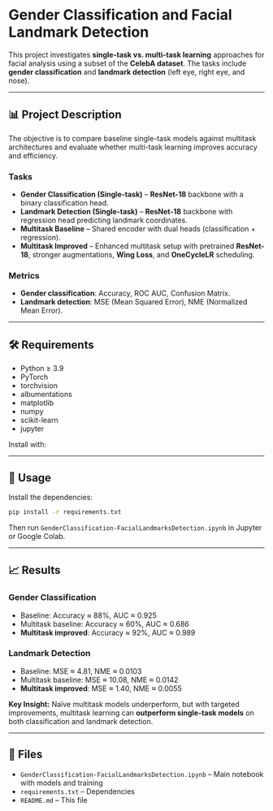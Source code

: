 # Gender Classification and Facial Landmark Detection

This project investigates **single-task vs. multi-task learning** approaches for facial analysis using a subset of the **CelebA dataset**. The tasks include **gender classification** and **landmark detection** (left eye, right eye, and nose).

---

## 📊 Project Description

The objective is to compare baseline single-task models against multitask architectures and evaluate whether multi-task learning improves accuracy and efficiency.

### Tasks

* **Gender Classification (Single-task)** – **ResNet-18** backbone with a binary classification head.
* **Landmark Detection (Single-task)** – **ResNet-18** backbone with regression head predicting landmark coordinates.
* **Multitask Baseline** – Shared encoder with dual heads (classification + regression).
* **Multitask Improved** – Enhanced multitask setup with pretrained **ResNet-18**, stronger augmentations, **Wing Loss**, and **OneCycleLR** scheduling.

### Metrics

* **Gender classification**: Accuracy, ROC AUC, Confusion Matrix.
* **Landmark detection**: MSE (Mean Squared Error), NME (Normalized Mean Error).

---

## 🛠️ Requirements

* Python ≥ 3.9
* PyTorch
* torchvision
* albumentations
* matplotlib
* numpy
* scikit-learn
* jupyter

Install with:

---

## 🚀 Usage

Install the dependencies:

```bash
pip install -r requirements.txt
```

Then run `GenderClassification-FacialLandmarksDetection.ipynb` in Jupyter or Google Colab.

---

## 📈 Results

### Gender Classification

* Baseline: Accuracy ≈ 88%, AUC ≈ 0.925
* Multitask baseline: Accuracy ≈ 60%, AUC ≈ 0.686
* **Multitask improved**: Accuracy ≈ 92%, AUC ≈ 0.989

### Landmark Detection

* Baseline: MSE ≈ 4.81, NME ≈ 0.0103
* Multitask baseline: MSE ≈ 10.08, NME ≈ 0.0142
* **Multitask improved**: MSE ≈ 1.40, NME ≈ 0.0055

**Key Insight:** Naïve multitask models underperform, but with targeted improvements, multitask learning can **outperform single-task models** on both classification and landmark detection.

---

## 📂 Files

* `GenderClassification-FacialLandmarksDetection.ipynb` – Main notebook with models and training
* `requirements.txt` – Dependencies
* `README.md` – This file

